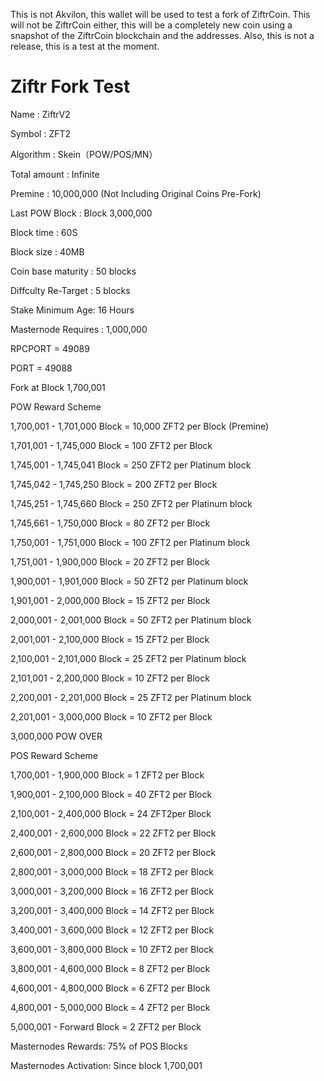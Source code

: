 This is not Akvilon, this wallet will be used to test a fork of ZiftrCoin. This will not be ZiftrCoin either, this will be a completely new coin using a snapshot of the ZiftrCoin blockchain and the addresses. Also, this is not a release, this is a test at the moment.

# Ziftr Fork Test
Name : ZiftrV2

Symbol : ZFT2

Algorithm : Skein（POW/POS/MN）

Total amount : Infinite

Premine : 10,000,000 (Not Including Original Coins Pre-Fork) 

Last POW Block : Block 3,000,000

Block time : 60S

Block size : 40MB

Coin base maturity :  50 blocks

Diffculty Re-Target : 5 blocks

Stake Minimum Age: 16 Hours

Masternode Requires : 1,000,000

RPCPORT = 49089

PORT = 49088

Fork at Block 1,700,001

POW Reward Scheme

1,700,001 - 1,701,000 Block = 10,000 ZFT2 per Block (Premine)

1,701,001 - 1,745,000 Block = 100 ZFT2 per Block
  
1,745,001 - 1,745,041 Block = 250 ZFT2 per Platinum block

1,745,042 - 1,745,250 Block = 200 ZFT2 per Block
  
1,745,251 - 1,745,660 Block = 250 ZFT2 per Platinum block

1,745,661 - 1,750,000 Block = 80 ZFT2 per Block

1,750,001 - 1,751,000 Block = 100 ZFT2 per Platinum block

1,751,001 - 1,900,000 Block = 20 ZFT2 per Block 
 
1,900,001 - 1,901,000 Block = 50 ZFT2 per Platinum block

1,901,001 - 2,000,000 Block = 15 ZFT2 per Block

2,000,001 - 2,001,000 Block = 50 ZFT2 per Platinum block

2,001,001 - 2,100,000 Block = 15 ZFT2 per Block

2,100,001 - 2,101,000 Block = 25 ZFT2 per Platinum block

2,101,001 - 2,200,000 Block = 10 ZFT2 per Block 
 
2,200,001 - 2,201,000 Block = 25 ZFT2 per Platinum block

2,201,001 - 3,000,000 Block = 10 ZFT2 per Block

3,000,000 POW OVER

POS Reward Scheme

1,700,001 - 1,900,000 Block = 1 ZFT2 per Block

1,900,001 - 2,100,000 Block = 40 ZFT2 per Block 
 
2,100,001 - 2,400,000 Block = 24 ZFT2per Block  

2,400,001 - 2,600,000 Block = 22 ZFT2 per Block
  
2,600,001 - 2,800,000 Block = 20 ZFT2 per Block

2,800,001 - 3,000,000 Block = 18 ZFT2 per Block
  
3,000,001 - 3,200,000 Block = 16 ZFT2 per Block
  
3,200,001 - 3,400,000 Block = 14 ZFT2 per Block  

3,400,001 - 3,600,000 Block = 12 ZFT2 per Block

3,600,001 - 3,800,000 Block = 10 ZFT2 per Block
  
3,800,001 - 4,600,000 Block = 8 ZFT2 per Block
  
4,600,001 - 4,800,000 Block = 6 ZFT2 per Block
  
4,800,001 - 5,000,000 Block = 4 ZFT2 per Block

5,000,001 - Forward Block = 2 ZFT2 per Block 


Masternodes Rewards: 75% of POS Blocks

Masternodes Activation: Since block 1,700,001

